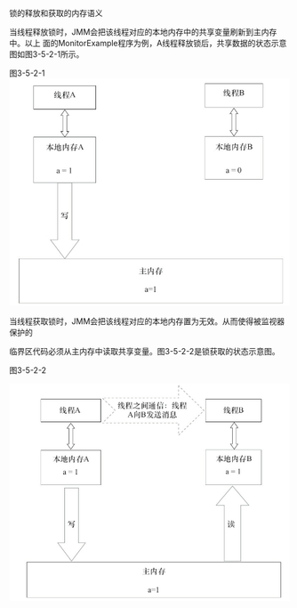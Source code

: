 锁的释放和获取的内存语义

当线程释放锁时，JMM会把该线程对应的本地内存中的共享变量刷新到主内存中。以上
面的MonitorExample程序为例，A线程释放锁后，共享数据的状态示意图如图3-5-2-1所示。

图3-5-2-1![](/assets/import-3-5-2-1.png)

当线程获取锁时，JMM会把该线程对应的本地内存置为无效。从而使得被监视器保护的

临界区代码必须从主内存中读取共享变量。图3-5-2-2是锁获取的状态示意图。

图3-5-2-2

![](/assets/import-3-5-2-2.png)



